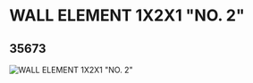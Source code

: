 # WALL ELEMENT 1X2X1 "NO. 2"
## 35673
![WALL ELEMENT 1X2X1 "NO. 2"](https://lc-www-live-s.legocdn.com/media/bricks/5/2/6204681.jpg)